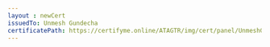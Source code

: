 ```yaml
--- 
layout : newCert 
issuedTo: Unmesh Gundecha
certificatePath: https://certifyme.online/ATAGTR/img/cert/panel/UnmeshGundecha_f7ddb.png
--- 
```

